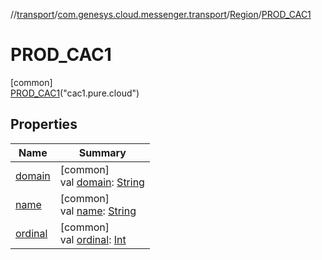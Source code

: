 //[transport](../../../../index.md)/[com.genesys.cloud.messenger.transport](../../index.md)/[Region](../index.md)/[PROD_CAC1](index.md)

# PROD_CAC1

[common]\
[PROD_CAC1](index.md)("cac1.pure.cloud")

## Properties

| Name | Summary |
|---|---|
| [domain](../domain.md) | [common]<br>val [domain](../domain.md): [String](https://kotlinlang.org/api/latest/jvm/stdlib/kotlin/-string/index.html) |
| [name](../-p-r-o-d/index.md#-372974862%2FProperties%2F1011328436) | [common]<br>val [name](../-p-r-o-d/index.md#-372974862%2FProperties%2F1011328436): [String](https://kotlinlang.org/api/latest/jvm/stdlib/kotlin/-string/index.html) |
| [ordinal](../-p-r-o-d/index.md#-739389684%2FProperties%2F1011328436) | [common]<br>val [ordinal](../-p-r-o-d/index.md#-739389684%2FProperties%2F1011328436): [Int](https://kotlinlang.org/api/latest/jvm/stdlib/kotlin/-int/index.html) |
